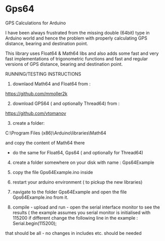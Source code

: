 # Gps64
GPS Calculations for Arduino

I have been always frustrated from the missing double (64bit) type in Arduino world and hence the problem with properly calculating GPS distance, bearing and destination point.

This library uses Float64 & Math64 libs and also adds some fast and very fast implementations of trigonometric functions and fast and regular versions of GPS distance, bearing and destination point.  

RUNNING/TESTING INSTRUCTIONS

1. downlaod Math64 and Float64 from :

https://github.com/mmoller2k

2. download GPS64 ( and optionally Thread64) from :

 https://github.com/vtomanov

3. create a folder:

C:\Program Files (x86)\Arduino\libraries\Math64

and copy the content of Math64 there

- do the same for Float64, Gps64  ( and optionally for Thread64)

4. create a  folder somewhere on your disk with name :  Gps64Example

5. copy the file Gps64Example.ino inside

6. restart your arduino environment ( to pickup the new libraries) 

7. navigate to the folder Gps64Example and open the file Gps64Example.ino from it.

8. compile - upload and run - open the serial interface monitor to see the results ( the example assumes you serial monitor is initialised with 115200 if different change the following line in the example :   Serial.begin(115200);

that should be all - no changes in includes etc. should be needed

